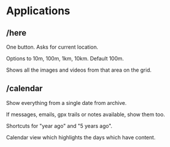 # Applications

## /here

One button. Asks for current location.

Options to 10m, 100m, 1km, 10km. Default 100m.

Shows all the images and videos from that area on the grid.

## /calendar

Show everything from a single date from archive.

If messages, emails, gpx trails or notes available, show them too.

Shortcuts for "year ago" and "5 years ago".

Calendar view which highlights the days which have content.

